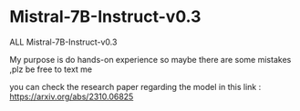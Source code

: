 # Mistral-7B-Instruct-v0.3
ALL Mistral-7B-Instruct-v0.3


My purpose is do hands-on experience so maybe there are some mistakes ,plz be free to text me

you can check the research paper regarding the model in this link : 
https://arxiv.org/abs/2310.06825
